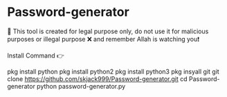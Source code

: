 # Password-generator
📌
This tool is created for legal purpose only, do not use it for malicious purposes or illegal purpose ❌
and remember Allah is watching you❗

Install Command 👉 

pkg install python
pkg install python2
pkg install python3
pkg insyall git
git clone https://github.com/skjack999/Password-generator.git
cd Password-generator
python password-generator.py
